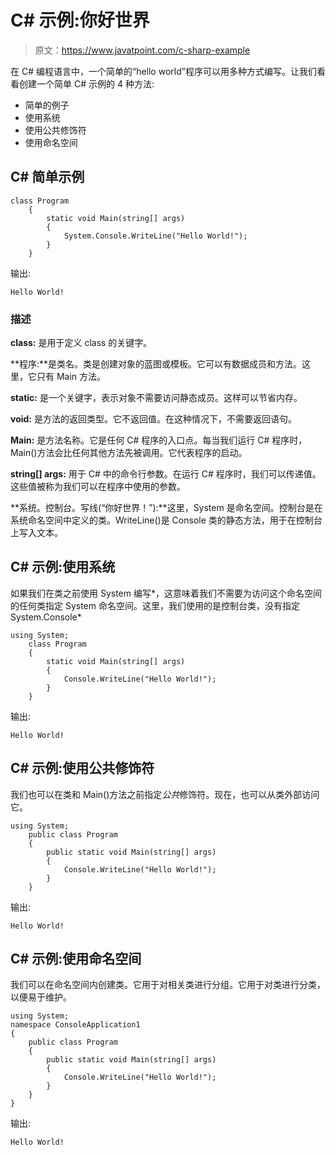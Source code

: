 # C# 示例:你好世界

> 原文：<https://www.javatpoint.com/c-sharp-example>

在 C# 编程语言中，一个简单的“hello world”程序可以用多种方式编写。让我们看看创建一个简单 C# 示例的 4 种方法:

*   简单的例子
*   使用系统
*   使用公共修饰符
*   使用命名空间

## C# 简单示例

```
class Program
    {
        static void Main(string[] args)
        {
            System.Console.WriteLine("Hello World!");
        }
    }

```

输出:

```
Hello World!

```

### 描述

**class:** 是用于定义 class 的关键字。

**程序:**是类名。类是创建对象的蓝图或模板。它可以有数据成员和方法。这里，它只有 Main 方法。

**static:** 是一个关键字，表示对象不需要访问静态成员。这样可以节省内存。

**void:** 是方法的返回类型。它不返回值。在这种情况下，不需要返回语句。

**Main:** 是方法名称。它是任何 C# 程序的入口点。每当我们运行 C# 程序时，Main()方法会比任何其他方法先被调用。它代表程序的启动。

**string[] args:** 用于 C# 中的命令行参数。在运行 C# 程序时，我们可以传递值。这些值被称为我们可以在程序中使用的参数。

**系统。控制台。写线(“你好世界！”):**这里，System 是命名空间。控制台是在系统命名空间中定义的类。WriteLine()是 Console 类的静态方法，用于在控制台上写入文本。

## C# 示例:使用系统

如果我们在类之前使用 System 编写*，这意味着我们不需要为访问这个命名空间的任何类指定 System 命名空间。这里，我们使用的是控制台类，没有指定 System.Console*

```
using System;
    class Program
    {
        static void Main(string[] args)
        {
            Console.WriteLine("Hello World!");
        }
    }

```

输出:

```
Hello World!

```

## C# 示例:使用公共修饰符

我们也可以在类和 Main()方法之前指定*公共*修饰符。现在，也可以从类外部访问它。

```
using System;
    public class Program
    {
        public static void Main(string[] args)
        {
            Console.WriteLine("Hello World!");
        }
    }

```

输出:

```
Hello World!

```

## C# 示例:使用命名空间

我们可以在命名空间内创建类。它用于对相关类进行分组。它用于对类进行分类，以便易于维护。

```
using System;
namespace ConsoleApplication1
{
    public class Program
    {
        public static void Main(string[] args)
        {
            Console.WriteLine("Hello World!");
        }
    }
}

```

输出:

```
Hello World!

```